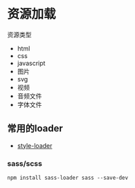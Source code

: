 # 资源加载







资源类型

- html
- css
- javascript
- 图片
- svg
- 视频
- 音频文件
- 字体文件

## 常用的loader

- [style-loader](https://webpack.docschina.org/loaders/style-loader/)

  

### sass/scss

```shell
npm install sass-loader sass --save-dev
```

